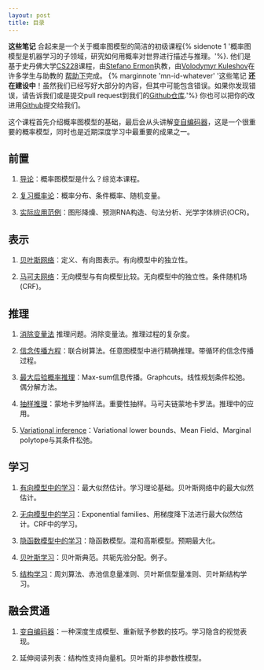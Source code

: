 ```yaml
---
layout: post
title: 目录
---
```

**这些笔记** 合起来是一个关于概率图模型的简洁的初级课程{% sidenote 1 '概率图模型是机器学习的子领域，研究如何用概率对世界进行描述与推理。'%}.
他们是基于史丹佛大学[CS228](http://cs.stanford.edu/~ermon/cs228/index.html)课程，由[Stefano Ermon](http://cs.stanford.edu/~ermon/)执教，由[Volodymyr Kuleshov](http://www.stanford.edu/~kuleshov)在许多学生与助教的 [帮助下](https://github.com/ermongroup/cs228-notes/commits/master)完成。
{% marginnote 'mn-id-whatever' '这些笔记 **还在建设中**！虽然我们已经写好大部分的内容，但其中可能包含错误。如果你发现错误，请告诉我们或是提交pull request到我们的[Github仓库](https://github.com/ermongroup/cs228-notes).'%}
你也可以把你的改进用[Github](https://github.com/ermongroup/cs228-notes)提交给我们。

这个课程首先介绍概率图模型的基础，最后会从头讲解[变自编码器]()，这是一个很重要的概率模型，同时也是近期深度学习中最重要的成果之一。

## 前置

1. [导论](preliminaries/introduction/)：概率图模型是什么？综览本课程。

2. [复习概率论](preliminaries/probabilityreview)：概率分布、条件概率、随机变量。

3. [实际应用范例](preliminaries/applications)：图形降燥、预测RNA构造、句法分析、光学字体辨识(OCR)。

## 表示

1. [贝叶斯网络](representation/directed/)：定义、有向图表示。有向模型中的独立性。

2. [马可夫网络](representation/undirected/)：无向模型与有向模型比较。无向模型中的独立性。条件随机场(CRF)。

## 推理

1. [消除变量法](inference/ve/) 推理问题。消除变量法。推理过程的复杂度。

2. [信念传播方程](inference/jt/)：联合树算法。任意图模型中进行精确推理。带循环的信念传播过程。

3. [最大后验概率推理](inference/map/)：Max-sum信息传播。Graphcuts。线性规划条件松弛。偶分解方法。

4. [抽样推理](inference/sampling/)：蒙地卡罗抽样法。重要性抽样。马可夫链蒙地卡罗法。推理中的应用。

5. [Variational inference](inference/variational/)：Variational lower bounds、Mean Field、Marginal polytope与其条件松弛。

## 学习

1. [有向模型中的学习](learning/directed/)：最大似然估计。学习理论基础。贝叶斯网络中的最大似然估计。

2. [无向模型中的学习](learning/undirected/)：Exponential families、用梯度降下法进行最大似然估计。CRF中的学习。

3. [隐函数模型中的学习](learning/latent/)：隐函数模型。混和高斯模型。预期最大化。

4. [贝叶斯学习](learning/bayesianlearning/)：贝叶斯典范。共轭先验分配。例子。

5. [结构学习](learning/structLearn/)：周刘算法、赤池信息量准则、贝叶斯信型量准则、贝叶斯结构学习。

## 融会贯通

1. [变自编码器](extras/vae)：一种深度生成模型、重新赋予参数的技巧。学习隐含的视觉表现。

2. 延伸阅读列表：结构性支持向量机。贝叶斯的非参数性模型。
